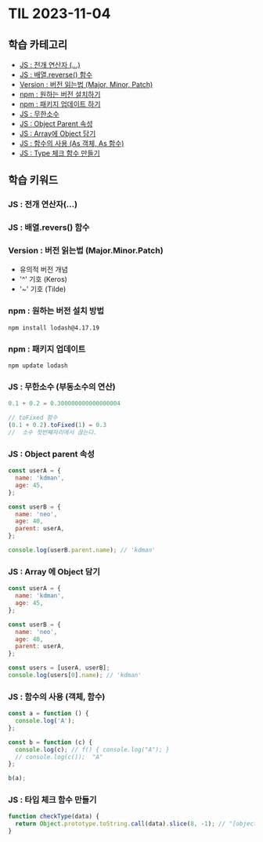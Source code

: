 # TIL 2023-11-04

## 학습 카테고리

- [JS : 전개 연산자 (...)](#js--전개-연산자)
- [JS : 배열.reverse() 함수](#js--배열revers-함수)
- [Version : 버전 읽는법 (Major, Minor, Patch)](#version--버전-읽는법-majorminorpatch)
- [npm : 원하는 버전 설치하기](#npm--원하는-버전-설치-방법)
- [npm : 패키지 업데이트 하기](#npm--패키지-업데이트)
- [JS : 무한소수](#js--무한소수-부동소수의-연산)
- [JS : Object Parent 속성](#js--object-parent-속성)
- [JS : Array에 Object 담기](#js--array-에-object-담기)
- [JS : 함수의 사용 (As 객체, As 함수)](#js--함수의-사용-객체-함수)
- [JS : Type 체크 함수 만들기](#js--타입-체크-함수-만들기)

## 학습 키워드

### JS : 전개 연산자(...)

### JS : 배열.revers() 함수

### Version : 버전 읽는법 (Major.Minor.Patch)

- 유의적 버전 개념
- '^' 기호 (Keros)
- '~' 기호 (Tilde)

### npm : 원하는 버전 설치 방법

```npm
npm install lodash@4.17.19
```

### npm : 패키지 업데이트

```npm
npm update lodash
```

### JS : 무한소수 (부동소수의 연산)

```js
0.1 + 0.2 = 0.300000000000000004

// toFixed 함수
(0.1 + 0.2).toFixed(1) = 0.3
//  소수 첫번째자리에서 끊는다.
```

### JS : Object parent 속성

```js
const userA = {
  name: 'kdman',
  age: 45,
};

const userB = {
  name: 'neo',
  age: 40,
  parent: userA,
};

console.log(userB.parent.name); // 'kdman'
```

### JS : Array 에 Object 담기

```js
const userA = {
  name: 'kdman',
  age: 45,
};

const userB = {
  name: 'neo',
  age: 40,
  parent: userA,
};

const users = [userA, userB];
console.log(users[0].name); // 'kdman'
```

### JS : 함수의 사용 (객체, 함수)

```js
const a = function () {
  console.log('A');
};

const b = function (c) {
  console.log(c); // f() { console.log("A"); }
  // console.log(c());  "A"
};

b(a);
```

### JS : 타입 체크 함수 만들기

```js
function checkType(data) {
  return Object.prototype.toString.call(data).slice(8, -1); // "[object Type]"
}
```
